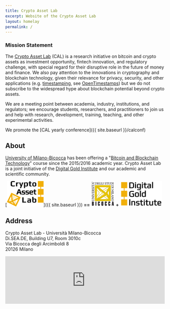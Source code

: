```yaml
---
title: Crypto Asset Lab
excerpt: Website of the Crypto Asset Lab
layout: homelay
permalink: /
---
```


### Mission Statement

The [Crypto Asset Lab](https://cryptoassetlab.diseade.unimib.it/) (CAL)
is a research initiative
on bitcoin and crypto assets
as investment opportunity, fintech innovation,
and regulatory challenge,
with special regard for their disruptive role
in the future of money and finance.
We also pay attention to the innovations
in cryptography and blockchain technology,
given their relevance for privacy,
security, and other applications
(e.g. [timestamping](http://dgi.io/ots/), see
[OpenTimestamps](http://opentimestamps.org/))
but we do not subscribe to the widespread hype
about blockchain potential beyond crypto assets.

We are a meeting point between academia, industry,
institutions, and regulators; we encourage students, researchers,
and practitioners to join us and help with
research, development, training, teaching, and
other experimental activities.

We promote the [CAL yearly conference]({{ site.baseurl }}/calconf)

## About

[University of Milano-Bicocca](http://www.unimib.it)
has been offering a
"[Bitcoin and Blockchain Technology](http://www.ametrano.net/bbt/)"
course since the 2015/2016 academic year.
Crypto Asset Lab is a joint initiative of
the [Digital Gold Institute](http://www.dgi.io)
and our academic and scientific community.

[<img src="/img/cal.png" height="80">]({{ site.baseurl }})
**==**
[<img src="/img/bicocca-logo.png" height="80">](http://www.diseade.unimib.it/it)
**+**
[<img src="/img/dgi-logo.png" height="80">](http://dgi.io)

## Address

Crypto Asset Lab - Università Milano-Bicocca  
Di.SEA.DE, Building U7, Room 3010c  
Via Bicocca degli Arcimboldi 8  
20126 Milano

<iframe src="https://www.google.com/maps/embed?pb=!1m18!1m12!1m3!1d2795.6348896124377!2d9.210284016342875!3d45.51742797910175!2m3!1f0!2f0!3f0!3m2!1i1024!2i768!4f13.1!3m3!1m2!1s0x4786c7481b141dd7%3A0x57e9ff45dc8331de!2sU7+Universit%C3%A0+Milano+Bicocca!5e0!3m2!1sen!2sit!4v1557314816331!5m2!1sen!2sit" width="100%" height="auto" frameborder="0" style="border:0" allowfullscreen></iframe>
